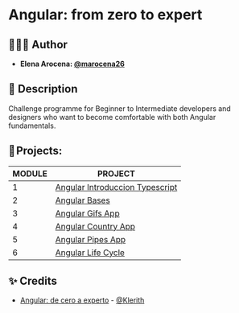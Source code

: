 # Angular: from zero to expert

## 👩🏻‍💻 Author 

- **Elena Arocena: [@marocena26](https://github.com/marocena26)**

## 👾 Description 

Challenge programme for Beginner to Intermediate developers and designers who want to become comfortable with both Angular fundamentals.

## 💽 Projects:

| MODULE | PROJECT |
|----------|----------|
| 1 | [Angular Introduccion Typescript](https://github.com/marocena26/angular-introduccion-typescript-practise)|
| 2 | [Angular Bases](https://github.com/marocena26/angular-bases-practise)|
| 3 | [Angular Gifs App](https://github.com/marocena26/angular-gifs-app)|
| 4 | [Angular Country App](https://github.com/marocena26/angular-country-app/tree/main)|
| 5 | [Angular Pipes App](https://github.com/marocena26/pipes-app)|
| 6 | [Angular Life Cycle](https://github.com/marocena26/angular-life-cycle)|

## ✨ Credits

- [Angular: de cero a experto](https://www.udemy.com/course/angular-fernando-herrera/) - [@Klerith](https://github.com/Klerith)
